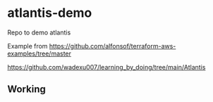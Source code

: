 # atlantis-demo
Repo to demo atlantis

Example from https://github.com/alfonsof/terraform-aws-examples/tree/master

https://github.com/wadexu007/learning_by_doing/tree/main/Atlantis

## Working
